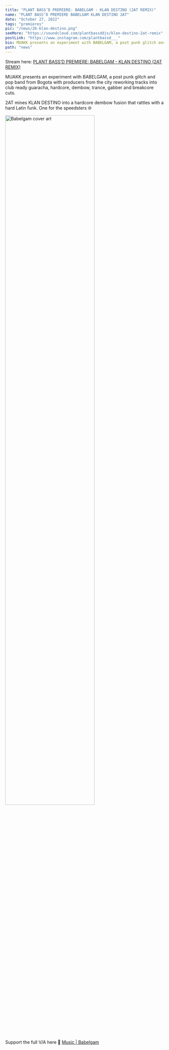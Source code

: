 ```yaml
---
title: "PLANT BASS’D PREMIERE: BABELGAM - KLAN DESTINO (2AT REMIX)"
name: "PLANT BASS’D PREMIERE BABELGAM KLAN DESTINO 2AT"
date: "October 27, 2022"
tags: "premieres"
pic: "/news/26-klan-destino.png"
seeMore: "https://soundcloud.com/plantbassddjs/klan-destino-2at-remix"
postLink: "https://www.instagram.com/plantbassd___"
bio: MUAKK presents an experiment with BABELGAM, a post punk glitch and pop band from Bogota..."
path: "news"
---
```


Stream here: <a href="https://soundcloud.com/plantbassddjs/klan-destino-2at-remix" rel="noopener noreferrer" target="_blank">PLANT BASS’D PREMIERE: BABELGAM - KLAN DESTINO (2AT REMIX)</a>

MUAKK presents an experiment with BABELGAM, a post punk glitch and pop band from Bogota with producers from the city reworking tracks into club ready guaracha, hardcore, dembow, trance, gabber and breakcore cuts.

2AT mines KLAN DESTINO into a hardcore dembow fusion that rattles with a hard Latin funk. One for the speedsters 🌐

<img src="/news/26-destino.png" alt="Babelgam cover art" width="75%" />

Support the full V/A here 🌱 [Music | Babelgam](https://babelgam.bandcamp.com/)
